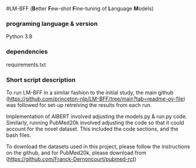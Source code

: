 #LM-BFF (**B**etter **F**ew-shot **F**ine-tuning of **L**anguage **M**odels)

### programing language & version
Python 3.8

### dependencies 
requirements.txt

### Short script description

To run LM-BFF in a similar fashion to the initial study, the main github (https://github.com/princeton-nlp/LM-BFF/tree/main?tab=readme-ov-file) was followed for set-up retreiving the results from each run.

Implementation of AlBERT involved adjusting the models.py & run.py code. Similarly, running PubMed20k involved adjusting the code so that it could account for the novel dataset. This included the code sections, and the bash files.

To download the datasets used in this project, please follow the instructions on the github, and for PubMed20k, please download from (https://github.com/Franck-Dernoncourt/pubmed-rct)

